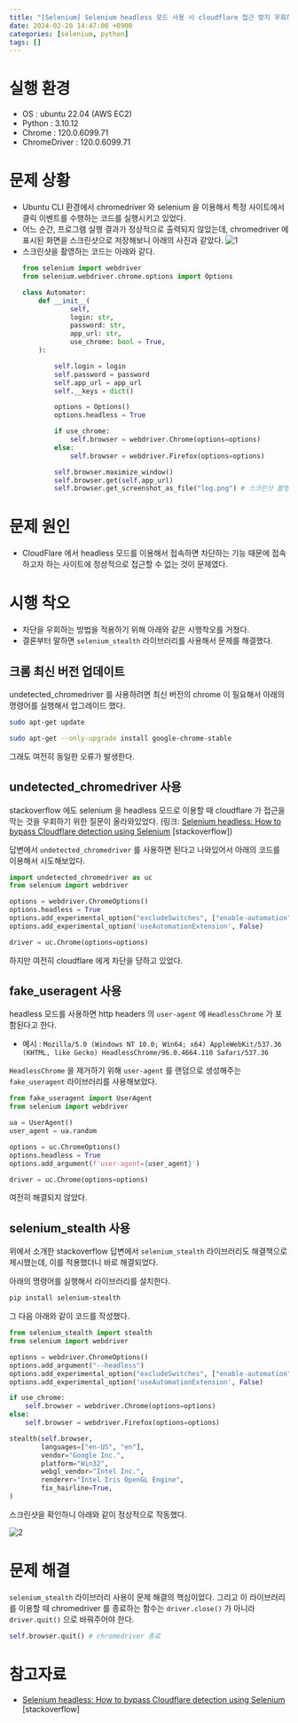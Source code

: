```yaml
---
title: "[Selenium] Selenium headless 모드 사용 시 cloudflare 접근 방지 우회하기 (Sorry, you have been blocked)"
date: 2024-02-20 14:47:00 +0900
categories: [selenium, python]
tags: []
---
```


# 실행 환경

- OS : ubuntu 22.04 (AWS EC2)
- Python : 3.10.12
- Chrome : 120.0.6099.71
- ChromeDriver : 120.0.6099.71

# 문제 상황

- Ubuntu CLI 환경에서 chromedriver 와 selenium 을 이용해서 특정 사이트에서 클릭 이벤트를 수행하는 코드를 실행시키고 있었다.
- 어느 순간, 프로그램 실행 결과가 정상적으로 출력되지 않았는데, chromedriver 에 표시된 화면을 스크린샷으로 저장해보니 아래의 사진과 같았다.
  ![1](/assets/images/2024/2024-02-20-selenium-headless-evading-cloudflare-blocking/1.png)
- 스크린샷을 촬영하는 코드는 아래와 같다.
  ```python
  from selenium import webdriver
  from selenium.webdriver.chrome.options import Options

  class Automator:
      def __init__(
              self,
              login: str,
              password: str,
              app_url: str,
              use_chrome: bool = True,
      ):

          self.login = login
          self.password = password
          self.app_url = app_url
          self.__keys = dict()

          options = Options()
          options.headless = True

          if use_chrome:
              self.browser = webdriver.Chrome(options=options)
          else:
              self.browser = webdriver.Firefox(options=options)

          self.browser.maximize_window()
          self.browser.get(self.app_url)
          self.browser.get_screenshot_as_file("log.png") # 스크린샷 촬영
  ```

# 문제 원인

- CloudFlare 에서 headless 모드를 이용해서 접속하면 차단하는 기능 때문에 접속하고자 하는 사이트에 정상적으로 접근할 수 없는 것이 문제였다.

# 시행 착오

- 차단을 우회하는 방법을 적용하기 위해 아래와 같은 시행착오를 거쳤다.
- 결론부터 말하면 `selenium_stealth` 라이브러리를 사용해서 문제를 해결했다.

## 크롬 최신 버전 업데이트

undetected_chromedriver 를 사용하려면 최신 버전의 chrome 이 필요해서 아래의 명령어를 실행해서 업그레이드 했다.

```bash
sudo apt-get update

sudo apt-get --only-upgrade install google-chrome-stable
```

그래도 여전히 동일한 오류가 발생한다.

## undetected_chromedriver 사용

stackoverflow 에도 selenium 을 headless 모드로 이용할 때 cloudflare 가 접근을 막는 것을 우회하기 위한 질문이 올라와있었다. (링크: [Selenium headless: How to bypass Cloudflare detection using Selenium](https://stackoverflow.com/questions/68289474/selenium-headless-how-to-bypass-cloudflare-detection-using-selenium) [stackoverflow])

답변에서 `undetected_chromedriver` 를 사용하면 된다고 나와있어서 아래의 코드를 이용해서 시도해보았다.

```python
import undetected_chromedriver as uc
from selenium import webdriver

options = webdriver.ChromeOptions()
options.headless = True
options.add_experimental_option("excludeSwitches", ["enable-automation"])
options.add_experimental_option('useAutomationExtension', False)

driver = uc.Chrome(options=options)
```

하지만 여전히 cloudflare 에게 차단을 당하고 있었다.

## fake_useragent 사용

headless 모드를 사용하면 http headers 의 `user-agent` 에 `HeadlessChrome` 가 포함된다고 한다.

- 예시 : `Mozilla/5.0 (Windows NT 10.0; Win64; x64) AppleWebKit/537.36 (KHTML, like Gecko) HeadlessChrome/96.0.4664.110 Safari/537.36`

`HeadlessChrome` 을 제거하기 위해 `user-agent` 를 랜덤으로 생성해주는 `fake_useragent` 라이브러리를 사용해보았다.

```python
from fake_useragent import UserAgent
from selenium import webdriver

ua = UserAgent()
user_agent = ua.random

options = uc.ChromeOptions()
options.headless = True
options.add_argument(f'user-agent={user_agent}')

driver = uc.Chrome(options=options)
```

여전히 해결되지 않았다.

## selenium_stealth 사용

위에서 소개한 stackoverflow 답변에서 `selenium_stealth` 라이브러리도 해결책으로 제시했는데, 이를 적용했더니 바로 해결되었다.

아래의 명령어를 실행해서 라이브러리를 설치한다.

```bash
pip install selenium-stealth
```

그 다음 아래와 같이 코드를 작성했다.

```python
from selenium_stealth import stealth
from selenium import webdriver

options = webdriver.ChromeOptions()
options.add_argument("--headless")
options.add_experimental_option("excludeSwitches", ["enable-automation"])
options.add_experimental_option('useAutomationExtension', False)

if use_chrome:
    self.browser = webdriver.Chrome(options=options)
else:
    self.browser = webdriver.Firefox(options=options)

stealth(self.browser,
        languages=["en-US", "en"],
        vendor="Google Inc.",
        platform="Win32",
        webgl_vendor="Intel Inc.",
        renderer="Intel Iris OpenGL Engine",
        fix_hairline=True,
)
```

스크린샷을 확인하니 아래와 같이 정상적으로 작동했다.

![2](/assets/images/2024/2024-02-20-selenium-headless-evading-cloudflare-blocking/2.png)

# 문제 해결

`selenium_stealth` 라이브러리 사용이 문제 해결의 핵심이었다.
그리고 이 라이브러리를 이용할 때 chromedriver 를 종료하는 함수는 `driver.close()` 가 아니라 `driver.quit()` 으로 바꿔주어야 한다.

```python
self.browser.quit() # chromedriver 종료
```
# 참고자료

- [Selenium headless: How to bypass Cloudflare detection using Selenium](https://stackoverflow.com/questions/68289474/selenium-headless-how-to-bypass-cloudflare-detection-using-selenium) [stackoverflow]
